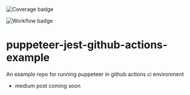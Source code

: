 ![Coverage badge](https://img.shields.io/endpoint?url=https://raw.githubusercontent.com/wiki/liron-navon/puppeteer-jest-github-actions-example/coverage-comment-badge.json)

![Workflow badge](https://github.com/liron-navon/puppeteer-jest-github-actions-example/actions/workflows/tess.yml/badge.svg)

# puppeteer-jest-github-actions-example

An example repo for running puppeteer in github actions ci environment

* medium post coming soon
